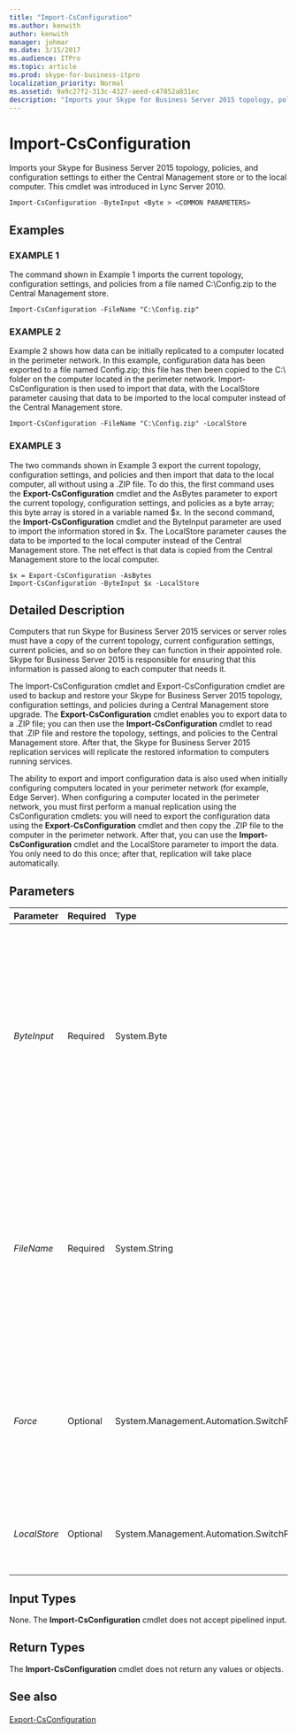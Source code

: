 ```yaml
---
title: "Import-CsConfiguration"
ms.author: kenwith
author: kenwith
manager: johmar
ms.date: 3/15/2017
ms.audience: ITPro
ms.topic: article
ms.prod: skype-for-business-itpro
localization_priority: Normal
ms.assetid: 9a9c27f2-313c-4327-aeed-c47852a831ec
description: "Imports your Skype for Business Server 2015 topology, policies, and configuration settings to either the Central Management store or to the local computer. This cmdlet was introduced in Lync Server 2010."
---
```


# Import-CsConfiguration
 
Imports your Skype for Business Server 2015 topology, policies, and configuration settings to either the Central Management store or to the local computer. This cmdlet was introduced in Lync Server 2010.
  
```
Import-CsConfiguration -ByteInput <Byte > <COMMON PARAMETERS>

```

## Examples

### EXAMPLE 1

The command shown in Example 1 imports the current topology, configuration settings, and policies from a file named C:\Config.zip to the Central Management store. 
  
```
Import-CsConfiguration -FileName "C:\Config.zip"
```

### EXAMPLE 2

Example 2 shows how data can be initially replicated to a computer located in the perimeter network. In this example, configuration data has been exported to a file named Config.zip; this file has then been copied to the C:\ folder on the computer located in the perimeter network. Import-CsConfiguration is then used to import that data, with the LocalStore parameter causing that data to be imported to the local computer instead of the Central Management store.
  
```
Import-CsConfiguration -FileName "C:\Config.zip" -LocalStore
```

### EXAMPLE 3

The two commands shown in Example 3 export the current topology, configuration settings, and policies and then import that data to the local computer, all without using a .ZIP file. To do this, the first command uses the **Export-CsConfiguration** cmdlet and the AsBytes parameter to export the current topology, configuration settings, and policies as a byte array; this byte array is stored in a variable named $x. In the second command, the **Import-CsConfiguration** cmdlet and the ByteInput parameter are used to import the information stored in $x. The LocalStore parameter causes the data to be imported to the local computer instead of the Central Management store. The net effect is that data is copied from the Central Management store to the local computer.
  
```
$x = Export-CsConfiguration -AsBytes
Import-CsConfiguration -ByteInput $x -LocalStore
```

## Detailed Description

Computers that run Skype for Business Server 2015 services or server roles must have a copy of the current topology, current configuration settings, current policies, and so on before they can function in their appointed role. Skype for Business Server 2015 is responsible for ensuring that this information is passed along to each computer that needs it. 
  
The Import-CsConfiguration cmdlet and Export-CsConfiguration cmdlet are used to backup and restore your Skype for Business Server 2015 topology, configuration settings, and policies during a Central Management store upgrade. The **Export-CsConfiguration** cmdlet enables you to export data to a .ZIP file; you can then use the **Import-CsConfiguration** cmdlet to read that .ZIP file and restore the topology, settings, and policies to the Central Management store. After that, the Skype for Business Server 2015 replication services will replicate the restored information to computers running services.
  
The ability to export and import configuration data is also used when initially configuring computers located in your perimeter network (for example, Edge Server). When configuring a computer located in the perimeter network, you must first perform a manual replication using the CsConfiguration cmdlets: you will need to export the configuration data using the **Export-CsConfiguration** cmdlet and then copy the .ZIP file to the computer in the perimeter network. After that, you can use the **Import-CsConfiguration** cmdlet and the LocalStore parameter to import the data. You only need to do this once; after that, replication will take place automatically.
  
## Parameters

|**Parameter**|**Required**|**Type**|**Description**|
|:-----|:-----|:-----|:-----|
| _ByteInput_ <br/> |Required  <br/> |System.Byte   <br/> |Reads topology information from a byte array stored in a variable. This byte array is created by using the ByteInput parameter when calling the **Export-CsConfiguration** cmdlet. <br/> You cannot use both the ByteInput parameter and the FileName parameter in the same command.  <br/> |
| _FileName_ <br/> |Required  <br/> |System.String  <br/> |Path to the .ZIP file created by Export-CsConfiguration. For example:  `-FileName "C:\Config.zip"`. Note that you must include either the FileName or the ByteInput parameter, but not both, when calling the **Import-CsConfiguration** cmdlet. <br/> |
| _Force_ <br/> |Optional  <br/> |System.Management.Automation.SwitchParameter  <br/> |Bypasses any prompts that would otherwise appear should a non-fatal error occur when running the command. To set the Force parameter to True, use this syntax:  <br/>  `-Force:$True` <br/> |
| _LocalStore_ <br/> |Optional  <br/> |System.Management.Automation.SwitchParameter  <br/> |Copies the configuration data to the local computer rather than the Central Management store.  <br/> |
   
## Input Types

None. The **Import-CsConfiguration** cmdlet does not accept pipelined input.
  
## Return Types

The **Import-CsConfiguration** cmdlet does not return any values or objects.
  
## See also

#### 

[Export-CsConfiguration](export-csconfiguration.md)

